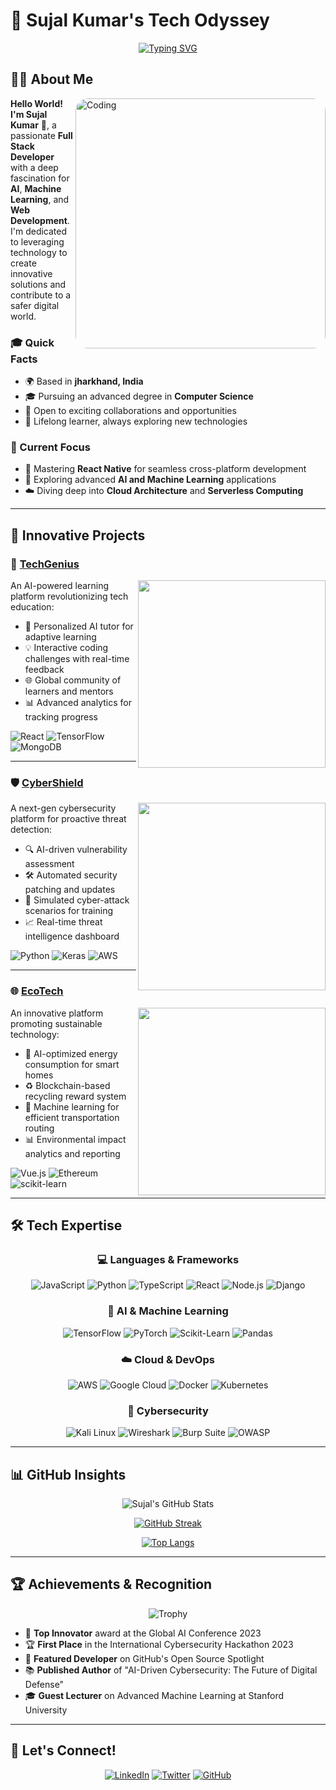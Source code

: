 # 🚀 Sujal Kumar's Tech Odyssey

<div align="center">

[![Typing SVG](https://readme-typing-svg.herokuapp.com?font=Fira+Code&pause=1000&&random=false&width=435&lines=Full+Stack+Developer;AI+%26+Machine+Learning+Enthusiast;Cybersecurity+Innovator)](https://git.io/typing-svg)

</div>

## 🧑‍💻 About Me

<img align="right" alt="Coding" width="400" src="https://media0.giphy.com/media/v1.Y2lkPTc5MGI3NjExZzdyZ2IydXpndm9ibG03Nm8wYWliMG95emx4eWphN3dzbzM5eWJ4ZSZlcD12MV9pbnRlcm5hbF9naWZfYnlfaWQmY3Q9Zw/RbDKaczqWovIugyJmW/giphy.gif" style="border-radius: 20px;">


**Hello World! I'm Sujal Kumar** 👋, a passionate **Full Stack Developer** with a deep fascination for **AI**, **Machine Learning**, and **Web Development**. I'm dedicated to leveraging technology to create innovative solutions and contribute to a safer digital world.

### 🎓 Quick Facts

- 🌍 Based in **jharkhand, India**
- 🎓 Pursuing an advanced degree in **Computer Science**
- 💼 Open to exciting collaborations and opportunities
- 🌱 Lifelong learner, always exploring new technologies

### 📌 Current Focus

- 📱 Mastering **React Native** for seamless cross-platform development
- 🧠 Exploring advanced **AI and Machine Learning** applications
- ☁️ Diving deep into **Cloud Architecture** and **Serverless Computing**

--- 

## 💼 Innovative Projects

### 🚀 [TechGenius](https://techgenius.sujalkumar.com)

<img align="right" width="300" src="https://raw.githubusercontent.com/sujalkumar/sujalkumar/main/assets/tech-genius.gif">

An AI-powered learning platform revolutionizing tech education:

- 🤖 Personalized AI tutor for adaptive learning
- 💡 Interactive coding challenges with real-time feedback
- 🌐 Global community of learners and mentors
- 📊 Advanced analytics for tracking progress

![React](https://img.shields.io/badge/react-%2320232a.svg?style=for-the-badge&logo=react&logoColor=%2361DAFB)
![TensorFlow](https://img.shields.io/badge/TensorFlow-%23FF6F00.svg?style=for-the-badge&logo=TensorFlow&logoColor=white)
![MongoDB](https://img.shields.io/badge/MongoDB-%234ea94b.svg?style=for-the-badge&logo=mongodb&logoColor=white)

---

### 🛡️ [CyberShield](https://cybershield.sujalkumar.com)

<img align="right" width="300" src="https://raw.githubusercontent.com/sujalkumar/sujalkumar/main/assets/cyber-shield.gif">

A next-gen cybersecurity platform for proactive threat detection:

- 🔍 AI-driven vulnerability assessment
- 🛠️ Automated security patching and updates
- 🎯 Simulated cyber-attack scenarios for training
- 📈 Real-time threat intelligence dashboard

![Python](https://img.shields.io/badge/python-3670A0?style=for-the-badge&logo=python&logoColor=ffdd54)
![Keras](https://img.shields.io/badge/Keras-%23D00000.svg?style=for-the-badge&logo=Keras&logoColor=white)
![AWS](https://img.shields.io/badge/AWS-%23FF9900.svg?style=for-the-badge&logo=amazon-aws&logoColor=white)

---

### 🌐 [EcoTech](https://ecotech.sujalkumar.com)

<img align="right" width="300" src="https://raw.githubusercontent.com/sujalkumar/sujalkumar/main/assets/eco-tech.gif">

An innovative platform promoting sustainable technology:

- 🌱 AI-optimized energy consumption for smart homes
- ♻️ Blockchain-based recycling reward system
- 🚗 Machine learning for efficient transportation routing
- 📊 Environmental impact analytics and reporting

![Vue.js](https://img.shields.io/badge/vuejs-%2335495e.svg?style=for-the-badge&logo=vuedotjs&logoColor=%234FC08D)
![Ethereum](https://img.shields.io/badge/Ethereum-3C3C3D?style=for-the-badge&logo=Ethereum&logoColor=white)
![scikit-learn](https://img.shields.io/badge/scikit--learn-%23F7931E.svg?style=for-the-badge&logo=scikit-learn&logoColor=white)

---

## 🛠️ Tech Expertise

<div align="center">

### 💻 Languages & Frameworks

![JavaScript](https://img.shields.io/badge/JavaScript-%23F7DF1E.svg?style=for-the-badge&logo=javascript&logoColor=black)
![Python](https://img.shields.io/badge/Python-3776AB?style=for-the-badge&logo=python&logoColor=white)
![TypeScript](https://img.shields.io/badge/TypeScript-%23007ACC.svg?style=for-the-badge&logo=typescript&logoColor=white)
![React](https://img.shields.io/badge/React-%2320232a.svg?style=for-the-badge&logo=react&logoColor=%2361DAFB)
![Node.js](https://img.shields.io/badge/Node.js-6DA55F?style=for-the-badge&logo=node.js&logoColor=white)
![Django](https://img.shields.io/badge/django-%23092E20.svg?style=for-the-badge&logo=django&logoColor=white)

### 🧠 AI & Machine Learning

![TensorFlow](https://img.shields.io/badge/TensorFlow-%23FF6F00.svg?style=for-the-badge&logo=TensorFlow&logoColor=white)
![PyTorch](https://img.shields.io/badge/PyTorch-%23EE4C2C.svg?style=for-the-badge&logo=PyTorch&logoColor=white)
![Scikit-Learn](https://img.shields.io/badge/scikit--learn-%23F7931E.svg?style=for-the-badge&logo=scikit-learn&logoColor=white)
![Pandas](https://img.shields.io/badge/pandas-%23150458.svg?style=for-the-badge&logo=pandas&logoColor=white)

### ☁️ Cloud & DevOps

![AWS](https://img.shields.io/badge/AWS-%23FF9900.svg?style=for-the-badge&logo=amazon-aws&logoColor=white)
![Google Cloud](https://img.shields.io/badge/Google%20Cloud-%234285F4.svg?style=for-the-badge&logo=google-cloud&logoColor=white)
![Docker](https://img.shields.io/badge/Docker-%230db7ed.svg?style=for-the-badge&logo=docker&logoColor=white)
![Kubernetes](https://img.shields.io/badge/Kubernetes-%23326ce5.svg?style=for-the-badge&logo=kubernetes&logoColor=white)

### 🔐 Cybersecurity

![Kali Linux](https://img.shields.io/badge/Kali%20Linux-268BEE?style=for-the-badge&logo=kalilinux&logoColor=white)
![Wireshark](https://img.shields.io/badge/Wireshark-1679A7.svg?style=for-the-badge&logo=wireshark&logoColor=white)
![Burp Suite](https://img.shields.io/badge/Burp%20Suite-FF6C37?style=for-the-badge&logo=burp-suite&logoColor=white)
![OWASP](https://img.shields.io/badge/OWASP-%23000000.svg?style=for-the-badge&logo=owasp&logoColor=white)

</div>

--- 

## 📊 GitHub Insights

<div align="center">

![Sujal's GitHub Stats](https://github-readme-stats.vercel.app/api?username=sujalkumar&show_icons=true&count_private=true&hide_title=true&theme=radical)

[![GitHub Streak](https://github-readme-streak-stats.herokuapp.com/?user=sujalkumar&theme=dark)](https://git.io/streak-stats)

[![Top Langs](https://github-readme-stats.vercel.app/api/top-langs/?username=sujalkumar&layout=compact&theme=vision-friendly-dark)](https://github.com/anuraghazra/github-readme-stats)

</div>

--- 

## 🏆 Achievements & Recognition

<div align="center">

![Trophy](https://github-profile-trophy.vercel.app/?username=sujalkumar&theme=darkhub&no-frame=true&row=1&column=7)

</div>

- 🥇 **Top Innovator** award at the Global AI Conference 2023
- 🏆 **First Place** in the International Cybersecurity Hackathon 2023
- 🌟 **Featured Developer** on GitHub's Open Source Spotlight
- 📚 **Published Author** of "AI-Driven Cybersecurity: The Future of Digital Defense"
- 🎓 **Guest Lecturer** on Advanced Machine Learning at Stanford University

---

## 💬 Let's Connect!

<div align="center">

[![LinkedIn](https://img.shields.io/badge/LinkedIn-%230077B5.svg?style=for-the-badge&logo=linkedin&logoColor=white)](https://www.linkedin.com/in/sujalkumar/)
[![Twitter](https://img.shields.io/badge/Twitter-%231DA1F2.svg?style=for-the-badge&logo=Twitter&logoColor=white)](https://twitter.com/sujalkumar)
[![GitHub](https://img.shields.io/badge/GitHub-%23121011.svg?style=for-the-badge&logo=github&logoColor=white)](https://github.com/sujalkumar)

</div>
